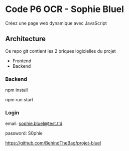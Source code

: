 # Code P6 OCR - Sophie Bluel 

Créez une page web dynamique avec JavaScript


## Architecture
Ce repo git contient les 2 briques logicielles du projet 
- Frontend
- Backend

### Backend

npm install

npm run start


### Login 

email: sophie.bluel@test.tld

password: S0phie

https://github.com/BehindTheBag/projet-bluel